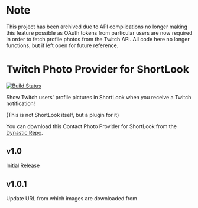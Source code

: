 # Note
This project has been archived due to API complications no longer making this feature possible as OAuth tokens from particular users are now required in order to fetch profile photos from the Twitch API. All code here no longer functions, but if left open for future reference.

# Twitch Photo Provider for ShortLook
[![Build Status](https://travis-ci.org/JeffResc/ShortLook-Twitch.svg?branch=master)](https://travis-ci.org/JeffResc/ShortLook-Twitch)

Show Twitch users' profile pictures in ShortLook when you receive a Twitch notification!

(This is not ShortLook itself, but a plugin for it)

You can download this Contact Photo Provider for ShortLook from the [Dynastic Repo](https://repo.dynastic.co/package/com.jeffresc.shortlook.plugin.contact-photo.twitch).

## v1.0
Initial Release
## v1.0.1
Update URL from which images are downloaded from

